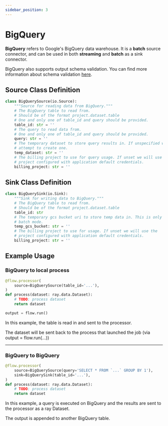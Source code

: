 ```yaml
---
sidebar_position: 3
---
```


# BigQuery

**BigQuery** refers to Google's BigQuery data warehouse. It is a **batch** source connector, and can be used in both **streaming** and **batch** as a sink connector.

BigQuery also supports output schema validation. You can find more information about schema validation [here](../schema-validation.md).

## Source Class Definition

```python
class BigQuerySource(io.Source):
    """Source for reading data from BigQuery."""
    # The BigQuery table to read from.
    # Should be of the format project.dataset.table
    # One and only one of table_id and query should be provided.
    table_id: str = ''
    # The query to read data from.
    # One and only one of table_id and query should be provided.
    query: str = ''
    # The temporary dataset to store query results in. If unspecified we will
    # attempt to create one.
    temp_dataset: str = ''
    # The billing project to use for query usage. If unset we will use the
    # project configured with application default credentials.
    billing_project: str = ''
```

## Sink Class Definition

```python
class BigQuerySink(io.Sink):
    """Sink for writing data to BigQuery."""
    # The BigQuery table to read from.
    # Should be of the format project.dataset.table
    table_id: str
    # The temporary gcs bucket uri to store temp data in. This is only used in
    # batch mode.
    temp_gcs_bucket: str = ''
    # The billing project to use for usage. If unset we will use the
    # project configured with application default credentials.
    billing_project: str = ''
```

## Example Usage

### BigQuery to local process

```python
@flow.processor(
    source=BigQuerySource(table_id='...'),
)
def process(dataset: ray.data.Dataset):
    # TODO: process dataset
    return dataset

output = flow.run()
```

In this example, the table is read in and sent to the processor.

The dataset will be sent back to the process that launched the job (via output = flow.run(...))

---

### BigQuery to BigQuery

```python
@flow.processor(
    source=BigQuerySource(query='SELECT * FROM `...` GROUP BY 1'),
    sink=BigQuerySink(table_id='...'),
)
def process(dataset: ray.data.Dataset):
    # TODO: process dataset
    return dataset
```

In this example, a query is executed on BigQuery and the results are sent to the processor as a ray Dataset.

The output is appended to another BigQuery table.
